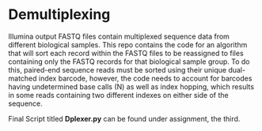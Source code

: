 # Demultiplexing

Illumina output FASTQ files contain multiplexed sequence data from different biological samples. This repo contains the code for an algorithm that will sort each record within the FASTQ files to be reassigned to files containing only the FASTQ records for that biological sample group. To do this, paired-end sequence reads must be sorted using their unique dual-matched index barcode, however, the code needs to account for barcodes having undetermined base calls (N) as well as index hopping, which results in some reads containing two different indexes on either side of the sequence.

Final Script titled **Dplexer.py** can be found under assignment, the third.


